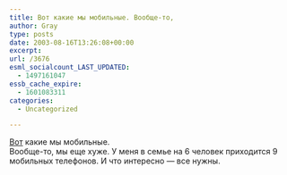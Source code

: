 ```yaml
---
title: Вот какие мы мобильные. Вообще-то,
author: Gray
type: posts
date: 2003-08-16T13:26:08+00:00
excerpt:
url: /3676
esml_socialcount_LAST_UPDATED:
  - 1497161047
essb_cache_expire:
  - 1601083311
categories:
  - Uncategorized

---
```








<a href="http://www.obozrevatel.com.ua/news/24/93184.html" target="_blank">Вот</a> какие мы мобильные.  
Вообще-то, мы еще хуже. У меня в семье на 6 человек приходится 9 мобильных телефонов. И что интересно &#8212; все нужны.